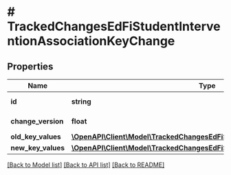 # # TrackedChangesEdFiStudentInterventionAssociationKeyChange

## Properties

Name | Type | Description | Notes
------------ | ------------- | ------------- | -------------
**id** | **string** | Resource identifier | [optional]
**change_version** | **float** | Change version | [optional]
**old_key_values** | [**\OpenAPI\Client\Model\TrackedChangesEdFiStudentInterventionAssociationKey**](TrackedChangesEdFiStudentInterventionAssociationKey.md) |  | [optional]
**new_key_values** | [**\OpenAPI\Client\Model\TrackedChangesEdFiStudentInterventionAssociationKey**](TrackedChangesEdFiStudentInterventionAssociationKey.md) |  | [optional]

[[Back to Model list]](../../README.md#models) [[Back to API list]](../../README.md#endpoints) [[Back to README]](../../README.md)
